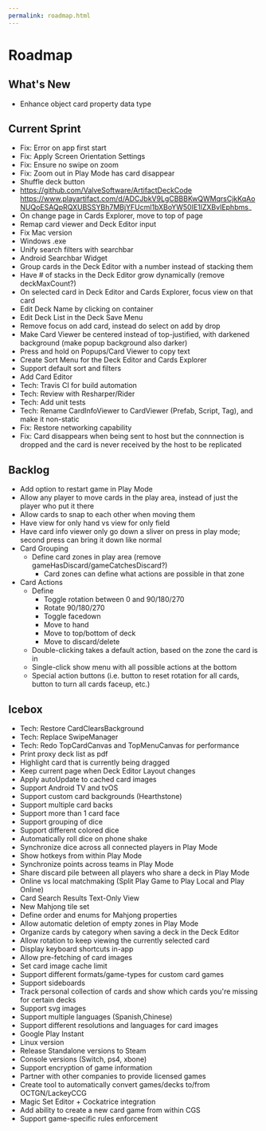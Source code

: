 ```yaml
---
permalink: roadmap.html
---
```


# Roadmap

## What's New
- Enhance object card property data type

## Current Sprint
- Fix: Error on app first start
- Fix: Apply Screen Orientation Settings
- Fix: Ensure no swipe on zoom
- Fix: Zoom out in Play Mode has card disappear
- Shuffle deck button
- https://github.com/ValveSoftware/ArtifactDeckCode https://www.playartifact.com/d/ADCJbkV9LgCBBBKwQWMqrsCjkKqAoNUQoESAQpRQXUBSSYBh7MBjYFUcml1bXBoYW50IE1lZXBvIEphbms_
- On change page in Cards Explorer, move to top of page
- Remap card viewer and Deck Editor input
- Fix Mac version
- Windows .exe
- Unify search filters with searchbar
- Android Searchbar Widget
- Group cards in the Deck Editor with a number instead of stacking them
- Have # of stacks in the Deck Editor grow dynamically (remove deckMaxCount?)
- On selected card in Deck Editor and Cards Explorer, focus view on that card
- Edit Deck Name by clicking on container
- Edit Deck List in the Deck Save Menu
- Remove focus on add card, instead do select on add by drop
- Make Card Viewer be centered instead of top-justified, with darkened background (make popup background also darker)
- Press and hold on Popups/Card Viewer to copy text
- Create Sort Menu for the Deck Editor and Cards Explorer
- Support default sort and filters
- Add Card Editor
- Tech: Travis CI for build automation
- Tech: Review with Resharper/Rider
- Tech: Add unit tests
- Tech: Rename CardInfoViewer to CardViewer (Prefab, Script, Tag), and make it non-static
- Fix: Restore networking capability
- Fix: Card disappears when being sent to host but the connnection is dropped and the card is never received by the host to be replicated

## Backlog
- Add option to restart game in Play Mode
- Allow any player to move cards in the play area, instead of just the player who put it there
- Allow cards to snap to each other when moving them
- Have view for only hand vs view for only field
- Have card info viewer only go down a sliver on press in play mode; second press can bring it down like normal
- Card Grouping
  - Define card zones in play area (remove gameHasDiscard/gameCatchesDiscard?)
    - Card zones can define what actions are possible in that zone
- Card Actions
  - Define
    - Toggle rotation between 0 and 90/180/270
    - Rotate 90/180/270
    - Toggle facedown
    - Move to hand
    - Move to top/bottom of deck
    - Move to discard/delete
  - Double-clicking takes a default action, based on the zone the card is in
  - Single-click show menu with all possible actions at the bottom
  - Special action buttons (i.e. button to reset rotation for all cards, button to turn all cards faceup, etc.)

## Icebox
- Tech: Restore CardClearsBackground
- Tech: Replace SwipeManager
- Tech: Redo TopCardCanvas and TopMenuCanvas for performance
- Print proxy deck list as pdf
- Highlight card that is currently being dragged
- Keep current page when Deck Editor Layout changes
- Apply autoUpdate to cached card images
- Support Android TV and tvOS
- Support custom card backgrounds (Hearthstone)
- Support multiple card backs
- Support more than 1 card face
- Support grouping of dice
- Support different colored dice
- Automatically roll dice on phone shake
- Synchronize dice across all connected players in Play Mode
- Show hotkeys from within Play Mode
- Synchronize points across teams in Play Mode
- Share discard pile between all players who share a deck in Play Mode
- Online vs local matchmaking (Split Play Game to Play Local and Play Online)
- Card Search Results Text-Only View
- New Mahjong tile set
- Define order and enums for Mahjong properties
- Allow automatic deletion of empty zones in Play Mode
- Organize cards by category when saving a deck in the Deck Editor
- Allow rotation to keep viewing the currently selected card
- Display keyboard shortcuts in-app
- Allow pre-fetching of card images
- Set card image cache limit
- Support different formats/game-types for custom card games
- Support sideboards
- Track personal collection of cards and show which cards you're missing for certain decks
- Support svg images
- Support multiple languages (Spanish,Chinese)
- Support different resolutions and languages for card images
- Google Play Instant
- Linux version
- Release Standalone versions to Steam
- Console versions (Switch, ps4, xbone)
- Support encryption of game information
- Partner with other companies to provide licensed games
- Create tool to automatically convert games/decks to/from OCTGN/LackeyCCG
- Magic Set Editor + Cockatrice integration
- Add ability to create a new card game from within CGS
- Support game-specific rules enforcement

